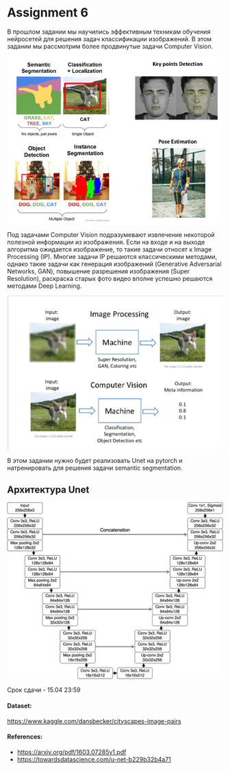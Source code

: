 # Assignment 6

В прошлом задании мы научились эффективным техникам обучения нейросетей для решения задач классификации изображений. В этом задании мы рассмотрим более продвинутые задачи Computer Vision.

![](CV-task.png)

Под задачами Computer Vision подразумевают извлечение некоторой полезной информации из изображения. Если на входе и на выходе алгоритма ожидается изображение, то такие задачи относят к Image Processing (IP). Многие задачи IP решаются классическими методами, однако такие задачи как генерация изображений (Generative Adversarial Networks, GAN), повышение разрешения изображения (Super Resolution), раскраска старых фото видео вполне успешно решаются методами Deep Learning.  

![](IP-CV.png)

В этом задании нужно будет реализовать Unet на pytorch и натренировать для решения задачи semantic segmentation.  

## Архитектура Unet

![](unet.jpg)

Срок сдачи - 15.04   23:59  

#### Dataset:
https://www.kaggle.com/dansbecker/cityscapes-image-pairs

#### References:
* https://arxiv.org/pdf/1603.07285v1.pdf
* https://towardsdatascience.com/u-net-b229b32b4a71